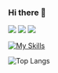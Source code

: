### Hi there 👋

<!--
**AMinSC/AMinSC** is a ✨ _special_ ✨ repository because its `README.md` (this file) appears on your GitHub profile.

Here are some ideas to get you started:

- 🔭 I’m currently working on ...
- 🌱 I’m currently learning ...
- 👯 I’m looking to collaborate on ...
- 🤔 I’m looking for help with ...
- 💬 Ask me about ...
- 📫 How to reach me: ...
- 😄 Pronouns: ...
- ⚡ Fun fact: ...
-->
<img src="https://img.shields.io/badge/Seoul-000000?style=flat&logo=42&logoColor=white"/>
<!-- <img src="https://img.shields.io/badge/python-3776AB?style=flat&logo=python&logoColor=white"/>
<img src="https://img.shields.io/badge/C-A8B9CC?style=flat&logo=C&logoColor=white"/>
<img src="https://img.shields.io/badge/MySQL-4479A1?style=flat&logo=MySQL&logoColor=white"/>
-->
<img src="https://img.shields.io/badge/-4A154B?style=flat&logo=slack&logoColor=white"/>
<img src="https://img.shields.io/badge/-F37626?style=flat&logo=jupyter&logoColor=white"/>


[![My Skills](https://skillicons.dev/icons?i=py,c,mysql,vscode,github)](https://skillicons.dev)

![Top Langs](https://github-readme-stats.vercel.app/api/top-langs/?username=AMinSC&layout=compact&theme=city_lights)
